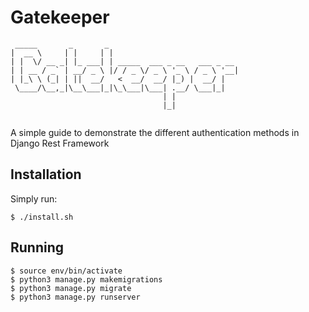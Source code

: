 # Gatekeeper

``` text
 _____       _       _                             
|  __ \     | |     | |                            
| |  \/ __ _| |_ ___| | _____  ___ _ __   ___ _ __ 
| | __ / _` | __/ _ \ |/ / _ \/ _ \ '_ \ / _ \ '__|
| |_\ \ (_| | ||  __/   <  __/  __/ |_) |  __/ |   
 \____/\__,_|\__\___|_|\_\___|\___| .__/ \___|_|   
                                  | |              
                                  |_|              
                                  
```

A simple guide to demonstrate the different authentication methods in Django Rest Framework

## Installation

Simply run:

```
$ ./install.sh
```

## Running

``` shell
$ source env/bin/activate
$ python3 manage.py makemigrations
$ python3 manage.py migrate
$ python3 manage.py runserver
```